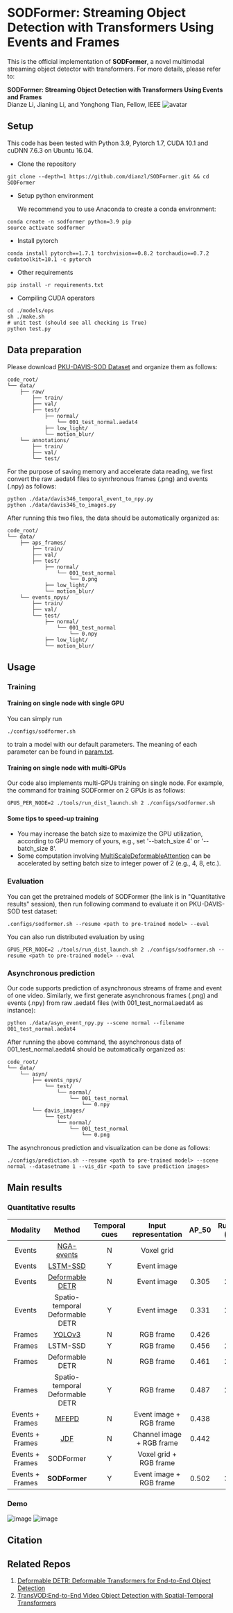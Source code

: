 # SODFormer: Streaming Object Detection with Transformers Using Events and Frames
This is the official implementation of **SODFormer**, a novel multimodal streaming object detector with transformers. For more details, please refer to:

**SODFormer: Streaming Object Detection with Transformers Using Events and Frames**  
Dianze Li, Jianing Li, and Yonghong Tian, Fellow, IEEE
![avatar](./imgs/overview.png)

## Setup
This code has been tested with Python 3.9, Pytorch 1.7, CUDA 10.1 and cuDNN 7.6.3 on Ubuntu 16.04.
* Clone the repository  
```
git clone --depth=1 https://github.com/dianzl/SODFormer.git && cd SODFormer
```
* Setup python environment

  We recommend you to use Anaconda to create a conda environment:
```
conda create -n sodformer python=3.9 pip
source activate sodformer
```
* Install pytorch
```
conda install pytorch==1.7.1 torchvision==0.8.2 torchaudio==0.7.2 cudatoolkit=10.1 -c pytorch
```
* Other requirements
```
pip install -r requirements.txt
```
* Compiling CUDA operators
```
cd ./models/ops
sh ./make.sh
# unit test (should see all checking is True)
python test.py
```
## Data preparation
Please download [PKU-DAVIS-SOD Dataset](https://git.openi.org.cn/LiDianze/PKU-DAVIS-SOD) and organize them as follows:
```
code_root/
└── data/
    ├── raw/
        ├── train/
        ├── val/
        ├── test/
            ├── normal/
                └── 001_test_normal.aedat4
            ├── low_light/
            └── motion_blur/
    └── annotations/
        ├── train/
        ├── val/
        └── test/
```
For the purpose of saving memory and accelerate data reading, we first convert the raw .aedat4 files to synrhronous frames (.png) and events (.npy) as follows:
```
python ./data/davis346_temporal_event_to_npy.py
python ./data/davis346_to_images.py
```
After running this two files, the data should be automatically organized as:
```
code_root/
└── data/
    ├── aps_frames/
        ├── train/
        ├── val/
        ├── test/
            ├── normal/
                └── 001_test_normal
                    └── 0.png
            ├── low_light/
            └── motion_blur/
    └── events_npys/
        ├── train/
        ├── val/
        └── test/
            ├── normal/
                └── 001_test_normal
                    └── 0.npy
            ├── low_light/
            └── motion_blur/
```
## Usage
### Training
#### Training on single node with single GPU
You can simply run 
```
./configs/sodformer.sh
```
to train a model with our default parameters. The meaning of each parameter can be found in [param.txt](./configs/param.txt).
#### Training on single node with multi-GPUs
Our code also implements multi-GPUs training on single node. For example, the command for training SODFormer on 2 GPUs is as follows:
```
GPUS_PER_NODE=2 ./tools/run_dist_launch.sh 2 ./configs/sodformer.sh
```
#### Some tips to speed-up training
* You may increase the batch size to maximize the GPU utilization, according to GPU memory of yours, e.g., set '--batch_size 4' or '--batch_size 8'.
* Some computation involving [MultiScaleDeformableAttention](https://arxiv.org/abs/2010.04159) can be accelerated by setting batch size to integer power of 2 (e.g., 4, 8, etc.).
### Evaluation
You can get the pretrained models of SODFormer (the link is in "Quantitative results" session), then run following command to evaluate it on PKU-DAVIS-SOD test dataset:
```
.configs/sodformer.sh --resume <path to pre-trained model> --eval
```
You can also run distributed evaluation by using
```
GPUS_PER_NODE=2 ./tools/run_dist_launch.sh 2 ./configs/sodformer.sh --resume <path to pre-trained model> --eval
```
### Asynchronous prediction
Our code supports prediction of asynchronous streams of frame and event of one video. Similarly, we first generate asynchronous frames (.png) and events (.npy) from raw .aedat4 files (with 001_test_normal.aedat4 as instance):
```
python ./data/asyn_event_npy.py --scene normal --filename 001_test_normal.aedat4
```
After running the above command, the asynchronous data of 001_test_normal.aedat4 should be automatically organized as:
```
code_root/
└── data/
    └── asyn/
        ├── events_npys/
            └── test/
                └── normal/
                    └── 001_test_normal
                        └── 0.npy
        └── davis_images/
            └── test/
                └── normal/
                    └── 001_test_normal
                        └── 0.png
```
The asynchronous prediction and visualization can be done as follows:
```
./configs/prediction.sh --resume <path to pre-trained model> --scene normal --datasetname 1 --vis_dir <path to save prediction images>
```
## Main results
### Quantitative results

| Modality | Method | Temporal cues | Input representation | AP$\_{50}$ | Runtime (ms) | URL |
|:--------:|:------:|:-------------:|:--------------------:|:-----------:|:------------:|:---:|
| Events | [NGA-events](https://link.springer.com/chapter/10.1007/978-3-030-58517-4_6) | N | Voxel grid |  |  | - |
| Events | [LSTM-SSD](https://openaccess.thecvf.com/content_cvpr_2018/html/Liu_Mobile_Video_Object_CVPR_2018_paper.html) | Y | Event image | | | - |
| Events | [Deformable DETR](https://arxiv.org/abs/2010.04159) | N | Event image | 0.305 | 21.6 | entss |
| Events | Spatio-temporal Deformable DETR | Y | Event image | 0.331 | 25.0 | etss |
| Frames | [YOLOv3](https://arxiv.org/abs/1804.02767) | N | RGB frame | 0.426 | 7.9 | - |
| Frames | LSTM-SSD | Y | RGB frame | 0.456 | 22.4 | - |
| Frames | Deformable DETR | N | RGB frame | 0.461 | 21.5 | fntss |
| Frames | Spatio-temporal Deformable DETR | Y | RGB frame | 0.487 | 24.9 | ftss |
| Events + Frames | [MFEPD](https://ieeexplore.ieee.org/abstract/document/8793924/) | N | Event image + RGB frame | 0.438 | 8.2 | - |
| Events + Frames | [JDF](https://ieeexplore.ieee.org/abstract/document/8784777) | N | Channel image + RGB frame | 0.442 | 8.3 | - |
| Events + Frames | SODFormer | Y | Voxel grid + RGB frame | | | - |
| Events + Frames | **SODFormer** | Y | Event image + RGB frame | 0.502 | 39.7 | fusion |

### Demo
![image](https://github.com/dianzl/SODFormer/blob/master/imgs/motion_blur_demo.gif)
![image](https://github.com/dianzl/SODFormer/blob/master/imgs/low_light_demo.gif)

## Citation

## Related Repos
1. [Deformable DETR: Deformable Transformers for End-to-End Object Detection](https://github.com/fundamentalvision/Deformable-DETR)
2. [TransVOD:End-to-End Video Object Detection with Spatial-Temporal Transformers](https://github.com/SJTU-LuHe/TransVOD)

